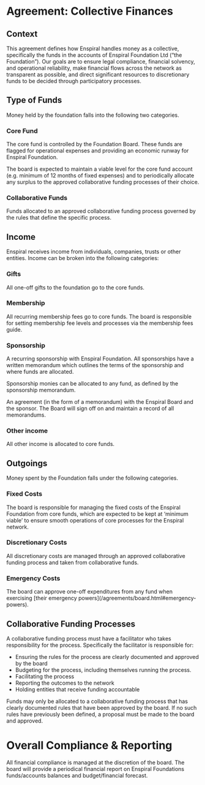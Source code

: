 # Agreement: Collective Finances

## Context

This agreement defines how Enspiral handles money as a collective, specifically the funds in the accounts of Enspiral Foundation Ltd (“the Foundation”). Our goals are to ensure legal compliance, financial solvency, and operational reliability, make financial flows across the network as transparent as possible, and direct significant resources to discretionary funds to be decided through participatory processes.

## Type of Funds

Money held by the foundation falls into the following two categories.

### Core Fund

The core fund is controlled by the Foundation Board. These funds are flagged for operational expenses and providing an economic runway for Enspiral Foundation.

The board is expected to maintain a viable level for the core fund account (e.g. minimum of 12 months of fixed expenses) and to periodically allocate any surplus to the approved collaborative funding processes of their choice.

### Collaborative Funds

Funds allocated to an approved collaborative funding process governed by the rules that define the specific process.

## Income

Enspiral receives income from individuals, companies, trusts or other entities. Income can be broken into the following categories:

### Gifts

All one-off gifts to the foundation go to the core funds.

### Membership

All recurring membership fees go to core funds. The board is responsible for setting membership fee levels and processes via the membership fees guide.

### Sponsorship

A recurring sponsorship with Enspiral Foundation. All sponsorships have a written memorandum which outlines the terms of the sponsorship and where funds are allocated.

Sponsorship monies can be allocated to any fund, as defined by the sponsorship memorandum.

An agreement (in the form of a memorandum) with the Enspiral Board and the sponsor. The Board will sign off on and maintain a record of all memorandums.

### Other income

All other income is allocated to core funds.

## Outgoings

Money spent by the Foundation falls under the following categories.

### Fixed Costs

The board is responsible for managing the fixed costs of the Enspiral Foundation from core funds, which are expected to be kept at ‘minimum viable’ to ensure smooth operations of core processes for the Enspiral network.

### Discretionary Costs

All discretionary costs are managed through an approved collaborative funding process and taken from collaborative funds.

### Emergency Costs

The board can approve one-off expenditures from any fund when exercising \[their emergency powers](/agreements/board.html#emergency-powers).

## Collaborative Funding Processes

A collaborative funding process must have a facilitator who takes responsibility for the process. Specifically the facilitator is responsible for:

-   Ensuring the rules for the process are clearly documented and approved by the board
-   Budgeting for the process, including themselves running the process.
-   Facilitating the process
-   Reporting the outcomes to the network
-   Holding entities that receive funding accountable

Funds may only be allocated to a collaborative funding process that has clearly documented rules that have been approved by the board. If no such rules have previously been defined, a proposal must be made to the board and approved.

# Overall Compliance & Reporting

All financial compliance is managed at the discretion of the board. The board will provide a periodical financial report on Enspiral Foundations funds/accounts balances and budget/financial forecast.
